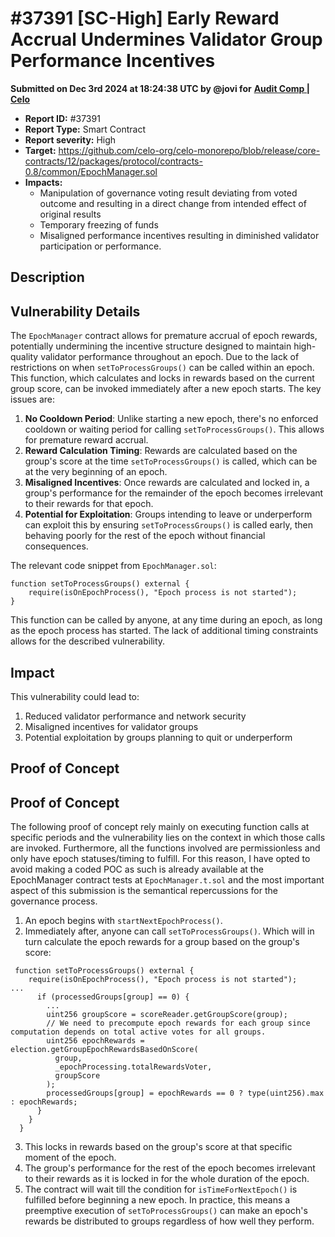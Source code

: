 # #37391 \[SC-High] Early Reward Accrual Undermines Validator Group Performance Incentives

**Submitted on Dec 3rd 2024 at 18:24:38 UTC by @jovi for** [**Audit Comp | Celo**](https://immunefi.com/audit-competition/audit-comp-celo)

* **Report ID:** #37391
* **Report Type:** Smart Contract
* **Report severity:** High
* **Target:** https://github.com/celo-org/celo-monorepo/blob/release/core-contracts/12/packages/protocol/contracts-0.8/common/EpochManager.sol
* **Impacts:**
  * Manipulation of governance voting result deviating from voted outcome and resulting in a direct change from intended effect of original results
  * Temporary freezing of funds
  * Misaligned performance incentives resulting in diminished validator participation or performance.

## Description

## Vulnerability Details

The `EpochManager` contract allows for premature accrual of epoch rewards, potentially undermining the incentive structure designed to maintain high-quality validator performance throughout an epoch. Due to the lack of restrictions on when `setToProcessGroups()` can be called within an epoch. This function, which calculates and locks in rewards based on the current group score, can be invoked immediately after a new epoch starts. The key issues are:

1. **No Cooldown Period**: Unlike starting a new epoch, there's no enforced cooldown or waiting period for calling `setToProcessGroups()`. This allows for premature reward accrual.
2. **Reward Calculation Timing**: Rewards are calculated based on the group's score at the time `setToProcessGroups()` is called, which can be at the very beginning of an epoch.
3. **Misaligned Incentives**: Once rewards are calculated and locked in, a group's performance for the remainder of the epoch becomes irrelevant to their rewards for that epoch.
4. **Potential for Exploitation**: Groups intending to leave or underperform can exploit this by ensuring `setToProcessGroups()` is called early, then behaving poorly for the rest of the epoch without financial consequences.

The relevant code snippet from `EpochManager.sol`:

```solidity
function setToProcessGroups() external {
    require(isOnEpochProcess(), "Epoch process is not started");
}
```

This function can be called by anyone, at any time during an epoch, as long as the epoch process has started. The lack of additional timing constraints allows for the described vulnerability.

## Impact

This vulnerability could lead to:

1. Reduced validator performance and network security
2. Misaligned incentives for validator groups
3. Potential exploitation by groups planning to quit or underperform

## Proof of Concept

## Proof of Concept

The following proof of concept rely mainly on executing function calls at specific periods and the vulnerability lies on the context in which those calls are invoked. Furthermore, all the functions involved are permissionless and only have epoch statuses/timing to fulfill. For this reason, I have opted to avoid making a coded POC as such is already available at the EpochManager contract tests at `EpochManager.t.sol` and the most important aspect of this submission is the semantical repercussions for the governance process.

1. An epoch begins with `startNextEpochProcess()`.
2. Immediately after, anyone can call `setToProcessGroups()`. Which will in turn calculate the epoch rewards for a group based on the group's score:

```solidity
 function setToProcessGroups() external {
    require(isOnEpochProcess(), "Epoch process is not started");
...
      if (processedGroups[group] == 0) {
        ...
        uint256 groupScore = scoreReader.getGroupScore(group);
        // We need to precompute epoch rewards for each group since computation depends on total active votes for all groups.
        uint256 epochRewards = election.getGroupEpochRewardsBasedOnScore(
          group,
          _epochProcessing.totalRewardsVoter,
          groupScore
        );
        processedGroups[group] = epochRewards == 0 ? type(uint256).max : epochRewards;
      }
    }
  }
```

3. This locks in rewards based on the group's score at that specific moment of the epoch.
4. The group's performance for the rest of the epoch becomes irrelevant to their rewards as it is locked in for the whole duration of the epoch.
5. The contract will wait till the condition for `isTimeForNextEpoch()` is fulfilled before beginning a new epoch. In practice, this means a preemptive execution of `setToProcessGroups()` can make an epoch's rewards be distributed to groups regardless of how well they perform.
